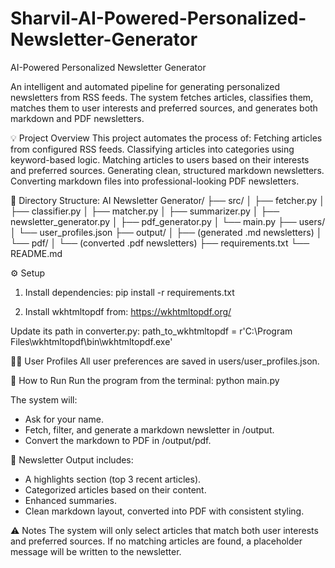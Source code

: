 # Sharvil-AI-Powered-Personalized-Newsletter-Generator
 AI-Powered Personalized Newsletter Generator

An intelligent and automated pipeline for generating personalized newsletters from RSS feeds. The system fetches articles, classifies them, matches them to user interests and preferred sources, and generates both markdown and PDF newsletters.

💡 Project Overview
This project automates the process of:
Fetching articles from configured RSS feeds.
Classifying articles into categories using keyword-based logic.
Matching articles to users based on their interests and preferred sources.
Generating clean, structured markdown newsletters.
Converting markdown files into professional-looking PDF newsletters.

📁 Directory Structure:
AI Newsletter Generator/
├── src/
│   ├── fetcher.py
│   ├── classifier.py
│   ├── matcher.py
│   ├── summarizer.py
│   ├── newsletter_generator.py
│   ├── pdf_generator.py
│   └── main.py
├── users/
│   └── user_profiles.json
├── output/
│   ├── (generated .md newsletters)
│   └── pdf/
│       └── (converted .pdf newsletters)
├── requirements.txt
└── README.md


⚙️ Setup
1) Install dependencies:
   pip install -r requirements.txt

2) Install wkhtmltopdf from:
   https://wkhtmltopdf.org/

Update its path in converter.py:
path_to_wkhtmltopdf = r'C:\Program Files\wkhtmltopdf\bin\wkhtmltopdf.exe'

🧑‍💼 User Profiles
All user preferences are saved in users/user_profiles.json.

🚀 How to Run
Run the program from the terminal:
python main.py

The system will:
- Ask for your name.
- Fetch, filter, and generate a markdown newsletter in /output.
- Convert the markdown to PDF in /output/pdf.

📰 Newsletter Output includes:
- A highlights section (top 3 recent articles).
- Categorized articles based on their content.
- Enhanced summaries.
- Clean markdown layout, converted into PDF with consistent styling.

⚠️ Notes
The system will only select articles that match both user interests and preferred sources.
If no matching articles are found, a placeholder message will be written to the newsletter.
